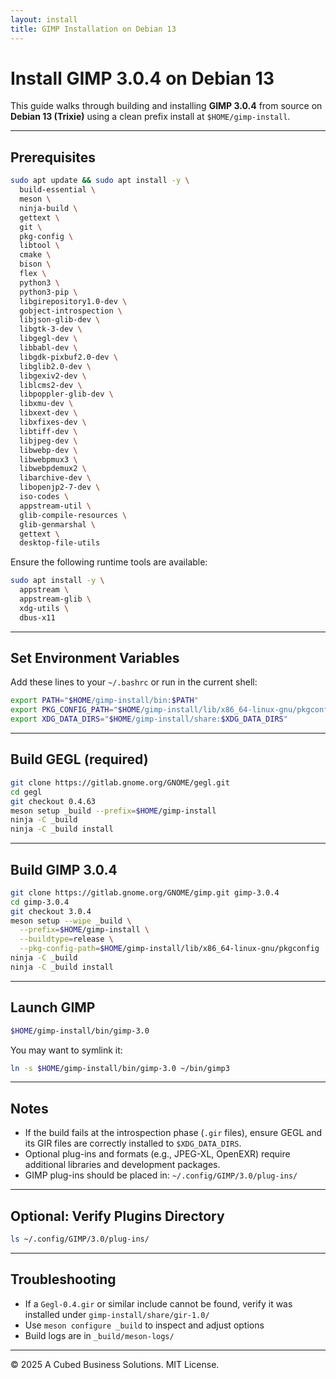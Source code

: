 ```yaml
---                                                                                                                 
layout: install
title: GIMP Installation on Debian 13
---
```



# Install GIMP 3.0.4 on Debian 13

This guide walks through building and installing **GIMP 3.0.4** from source on **Debian 13 (Trixie)** using a clean prefix install at `$HOME/gimp-install`.

---

## Prerequisites

```bash
sudo apt update && sudo apt install -y \
  build-essential \
  meson \
  ninja-build \
  gettext \
  git \
  pkg-config \
  libtool \
  cmake \
  bison \
  flex \
  python3 \
  python3-pip \
  libgirepository1.0-dev \
  gobject-introspection \
  libjson-glib-dev \
  libgtk-3-dev \
  libgegl-dev \
  libbabl-dev \
  libgdk-pixbuf2.0-dev \
  libglib2.0-dev \
  libgexiv2-dev \
  liblcms2-dev \
  libpoppler-glib-dev \
  libxmu-dev \
  libxext-dev \
  libxfixes-dev \
  libtiff-dev \
  libjpeg-dev \
  libwebp-dev \
  libwebpmux3 \
  libwebpdemux2 \
  libarchive-dev \
  libopenjp2-7-dev \
  iso-codes \
  appstream-util \
  glib-compile-resources \
  glib-genmarshal \
  gettext \
  desktop-file-utils
```

Ensure the following runtime tools are available:

```bash
sudo apt install -y \
  appstream \
  appstream-glib \
  xdg-utils \
  dbus-x11
```

---

## Set Environment Variables

Add these lines to your `~/.bashrc` or run in the current shell:

```bash
export PATH="$HOME/gimp-install/bin:$PATH"
export PKG_CONFIG_PATH="$HOME/gimp-install/lib/x86_64-linux-gnu/pkgconfig:$PKG_CONFIG_PATH"
export XDG_DATA_DIRS="$HOME/gimp-install/share:$XDG_DATA_DIRS"
```

---

## Build GEGL (required)

```bash
git clone https://gitlab.gnome.org/GNOME/gegl.git
cd gegl
git checkout 0.4.63
meson setup _build --prefix=$HOME/gimp-install
ninja -C _build
ninja -C _build install
```

---

## Build GIMP 3.0.4

```bash
git clone https://gitlab.gnome.org/GNOME/gimp.git gimp-3.0.4
cd gimp-3.0.4
git checkout 3.0.4
meson setup --wipe _build \
  --prefix=$HOME/gimp-install \
  --buildtype=release \
  --pkg-config-path=$HOME/gimp-install/lib/x86_64-linux-gnu/pkgconfig
ninja -C _build
ninja -C _build install
```

---

## Launch GIMP

```bash
$HOME/gimp-install/bin/gimp-3.0
```

You may want to symlink it:

```bash
ln -s $HOME/gimp-install/bin/gimp-3.0 ~/bin/gimp3
```

---

## Notes

- If the build fails at the introspection phase (`.gir` files), ensure GEGL and its GIR files are correctly installed to `$XDG_DATA_DIRS`.
- Optional plug-ins and formats (e.g., JPEG-XL, OpenEXR) require additional libraries and development packages.
- GIMP plug-ins should be placed in: `~/.config/GIMP/3.0/plug-ins/`

---

## Optional: Verify Plugins Directory

```bash
ls ~/.config/GIMP/3.0/plug-ins/
```

---

## Troubleshooting

- If a `Gegl-0.4.gir` or similar include cannot be found, verify it was installed under `gimp-install/share/gir-1.0/`
- Use `meson configure _build` to inspect and adjust options
- Build logs are in `_build/meson-logs/`

---

© 2025 A Cubed Business Solutions. MIT License.

